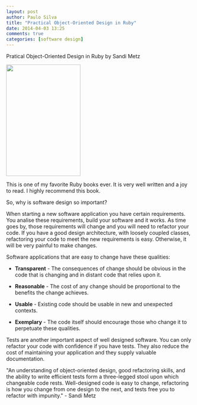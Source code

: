 ```yaml
---
layout: post
author: Paulo Silva
title: "Practical Object-Oriented Design in Ruby"
date: 2014-04-03 13:25
comments: true
categories: [software design]
---
```


Pratical Object-Oriented Design in Ruby by Sandi Metz

<img src="{{ root_url }}/blog/images/poodr.jpeg" height="300px" width="200px"/>

This is one of my favorite Ruby books ever. It is very well written and a joy to read. I highly recommend this book.

So, why is software design so important?

When starting a new software application you have certain requirements. You analise these requirements, build your software and it works. As time goes by, those requirements will change and you will need to refactor your code. If you have a good design architecture, with loosely coupled classes, refactoring your code to meet the new requirements is easy. Otherwise, it will be very painful to make changes.


<!-- more -->


Software applications that are easy to change have these qualities:

* **Transparent** - The consequences of change should be obvious in the code that is changing and in distant code that relies upon it.

* **Reasonable** - The cost of any change should be proportional to the benefits the change achieves.

* **Usable** - Existing code should be usable in new and unexpected contexts.

* **Exemplary** - The code itself should encourage those who change it to perpetuate
these qualities.


Tests are another important aspect of well designed software. You can only refactor your code with confidence if you have tests. They also reduce the cost of maintaining your application and they supply valuable documentation.

"An understanding of object-oriented design, good refactoring skills, and the ability to write efficient tests form a three-legged stool upon which changeable code rests. Well-designed code is easy to change, refactoring is how you change from one design to the next, and tests free you to refactor with impunity." - Sandi Metz
